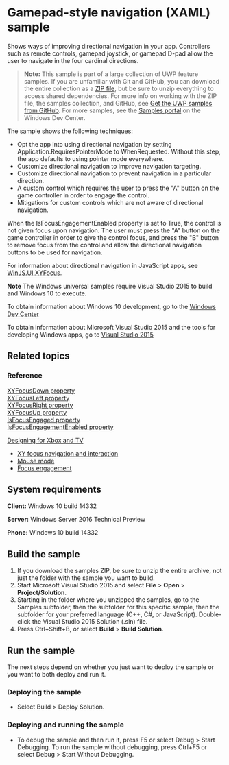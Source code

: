 ﻿<!---
  category: ControlsLayoutAndText
  samplefwlink: http://go.microsoft.com/fwlink/p/?LinkId=798524
--->

# Gamepad-style navigation (XAML) sample

Shows ways of improving directional navigation in your app.
Controllers such as remote controls,
gamepad joystick, or gamepad D-pad allow the user to navigate in the
four cardinal directions.

> **Note:** This sample is part of a large collection of UWP feature samples. 
> If you are unfamiliar with Git and GitHub, you can download the entire collection as a 
> [ZIP file](https://github.com/Microsoft/Windows-universal-samples/archive/master.zip), but be 
> sure to unzip everything to access shared dependencies. For more info on working with the ZIP file, 
> the samples collection, and GitHub, see [Get the UWP samples from GitHub](https://aka.ms/ovu2uq). 
> For more samples, see the [Samples portal](https://aka.ms/winsamples) on the Windows Dev Center. 

The sample shows the following techniques:

- Opt the app into using directional navigation by setting Application.RequiresPointerMode to WhenRequested.
  Without this step, the app defaults to using pointer mode everywhere.
- Customize directional navigation to improve navigation targeting.
- Customize directional navigation to prevent navigation in a particular direction.
- A custom control which requires the user to press the "A" button on the game controller in order to engage the control.
- Mitigations for custom controls which are not aware of directional navigation.

When the IsFocusEngagementEnabled property is set to True,
the control is not given focus upon navigation.
The user must press
the "A" button on the game controller
in order to give the control focus,
and press
the "B" button to remove focus
from the control and allow the directional navigation
buttons to be used for navigation.

For information about directional navigation in JavaScript apps,
see [WinJS.UI.XYFocus](https://msdn.microsoft.com/library/windows/apps/dn904246.aspx).

**Note** The Windows universal samples require Visual Studio 2015 to build and Windows 10 to execute.
 
To obtain information about Windows 10 development, go to the [Windows Dev Center](http://go.microsoft.com/fwlink/?LinkID=532421)

To obtain information about Microsoft Visual Studio 2015 and the tools for developing Windows apps, go to [Visual Studio 2015](http://go.microsoft.com/fwlink/?LinkID=532422)

## Related topics

### Reference

[XYFocusDown property](https://msdn.microsoft.com/library/windows/apps/xaml/windows.ui.xaml.controls.control.xyfocusdown.aspx)  
[XYFocusLeft property](https://msdn.microsoft.com/library/windows/apps/xaml/windows.ui.xaml.controls.control.xyfocusleft.aspx)  
[XYFocusRight property](https://msdn.microsoft.com/library/windows/apps/xaml/windows.ui.xaml.controls.control.xyfocusright.aspx)  
[XYFocusUp property](https://msdn.microsoft.com/library/windows/apps/xaml/windows.ui.xaml.controls.control.xyfocusup.aspx)  
[IsFocusEngaged property](https://msdn.microsoft.com/library/windows/apps/xaml/windows.ui.xaml.controls.control.isfocusengaged.aspx)  
[IsFocusEngagementEnabled property](https://msdn.microsoft.com/library/windows/apps/xaml/windows.ui.xaml.controls.control.isfocusengagementenabled.aspx)  

[Designing for Xbox and TV](https://msdn.microsoft.com/windows/uwp/input-and-devices/designing-for-tv)  
* [XY focus navigation and interaction](https://msdn.microsoft.com/windows/uwp/input-and-devices/designing-for-tv#xy-focus-navigation-and-interaction)  
* [Mouse mode](https://msdn.microsoft.com/windows/uwp/input-and-devices/designing-for-tv#mouse-mode)  
* [Focus engagement](https://msdn.microsoft.com/windows/uwp/input-and-devices/designing-for-tv#focus-engagement)  

## System requirements

**Client:** Windows 10 build 14332

**Server:** Windows Server 2016 Technical Preview

**Phone:** Windows 10 build 14332

## Build the sample

1. If you download the samples ZIP, be sure to unzip the entire archive, not just the folder with the sample you want to build. 
2. Start Microsoft Visual Studio 2015 and select **File** \> **Open** \> **Project/Solution**.
3. Starting in the folder where you unzipped the samples, go to the Samples subfolder, then the subfolder for this specific sample, then the subfolder for your preferred language (C++, C#, or JavaScript). Double-click the Visual Studio 2015 Solution (.sln) file.
4. Press Ctrl+Shift+B, or select **Build** \> **Build Solution**.

## Run the sample

The next steps depend on whether you just want to deploy the sample or you want to both deploy and run it.

### Deploying the sample

- Select Build > Deploy Solution. 

### Deploying and running the sample

- To debug the sample and then run it, press F5 or select Debug >  Start Debugging. To run the sample without debugging, press Ctrl+F5 or select Debug > Start Without Debugging. 
